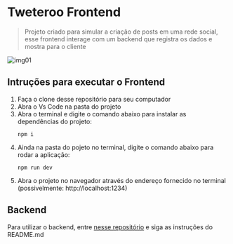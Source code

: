 # Tweteroo Frontend
> Projeto criado para simular a criação de posts em uma rede social, esse frontend interage com um backend que registra os dados e mostra para o cliente

![img01](https://s3.us-west-2.amazonaws.com/secure.notion-static.com/c23c3a17-17a4-459e-853e-a125695f4858/Untitled.png?X-Amz-Algorithm=AWS4-HMAC-SHA256&X-Amz-Content-Sha256=UNSIGNED-PAYLOAD&X-Amz-Credential=AKIAT73L2G45EIPT3X45%2F20230222%2Fus-west-2%2Fs3%2Faws4_request&X-Amz-Date=20230222T203812Z&X-Amz-Expires=86400&X-Amz-Signature=4b190021a48d51c9bfc1932079c5a4813d1f3561f4a736d3072877da04464aa2&X-Amz-SignedHeaders=host&response-content-disposition=filename%3D%22Untitled.png%22&x-id=GetObject)

## Intruções para executar o Frontend

1. Faça o clone desse repositório para seu computador
2. Abra o Vs Code na pasta do projeto
3. Abra o terminal e digite o comando abaixo para instalar as dependências do projeto:
    ```
    npm i
    ```
4. Ainda na pasta do pojeto no terminal, digite o comando abaixo para rodar a aplicação: 
    ```
    npm run dev
    ```
5. Abra o projeto no navegador através do endereço fornecido no terminal (possivelmente: http://localhost:1234)

## Backend

Para utilizar o backend, entre [nesse repositório](https://github.com/T07-Driven/tweteroo-back) e siga as instruções do README.md